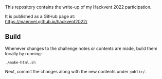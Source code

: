 This repository contains the write-up of my Hackvent 2022 participation.

It is published as a GitHub page at: https://maennel.github.io/hackvent2022/

## Build
Whenever changes to the challenge notes or contents are made, build them locally by running:
```
./make-html.sh
```

Next, commit the changes along with the new contents under `public/`.

